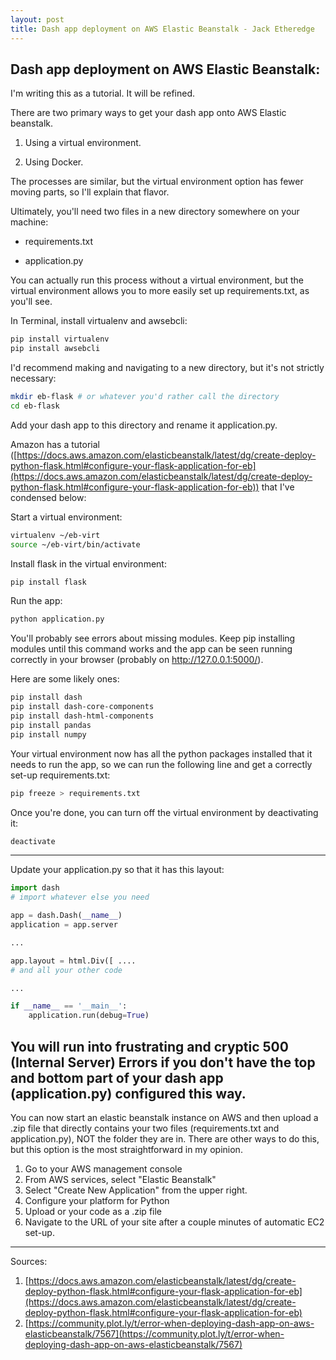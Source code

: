 ```yaml
---
layout: post
title: Dash app deployment on AWS Elastic Beanstalk - Jack Etheredge
---
```

## Dash app deployment on AWS Elastic Beanstalk:

I'm writing this as a tutorial. It will be refined.

There are two primary ways to get your dash app onto AWS Elastic beanstalk.

1) Using a virtual environment.

2) Using Docker.

The processes are similar, but the virtual environment option has fewer moving parts, so I'll explain that flavor.

Ultimately, you'll need two files in a new directory somewhere on your machine:

* requirements.txt

* application.py

You can actually run this process without a virtual environment, but the virtual environment allows you to more easily set up requirements.txt, as you'll see.

In Terminal, install virtualenv and awsebcli:
```bash
pip install virtualenv
pip install awsebcli
```

I'd recommend making and navigating to a new directory, but it's not strictly necessary:
```bash
mkdir eb-flask # or whatever you'd rather call the directory
cd eb-flask
```

Add your dash app to this directory and rename it application.py.

Amazon has a tutorial ([https://docs.aws.amazon.com/elasticbeanstalk/latest/dg/create-deploy-python-flask.html#configure-your-flask-application-for-eb](https://docs.aws.amazon.com/elasticbeanstalk/latest/dg/create-deploy-python-flask.html#configure-your-flask-application-for-eb)) that I've condensed below:

Start a virtual environment:
```bash
virtualenv ~/eb-virt
source ~/eb-virt/bin/activate
```

Install flask in the virtual environment:
```bash
pip install flask
```

Run the app:
```bash
python application.py
```
You'll probably see errors about missing modules. Keep pip installing modules until this command works and the app can be seen running correctly in your browser (probably on http://127.0.0.1:5000/). 

Here are some likely ones:
```bash
pip install dash
pip install dash-core-components
pip install dash-html-components
pip install pandas
pip install numpy
```

Your virtual environment now has all the python packages installed that it needs to run the app, so we can run the following line and get a correctly set-up requirements.txt:

```bash
pip freeze > requirements.txt
```

Once you're done, you can turn off the virtual environment by deactivating it:
```bash
deactivate
```

----
Update your application.py so that it has this layout:
```python
import dash
# import whatever else you need

app = dash.Dash(__name__)
application = app.server

...

app.layout = html.Div([ ....
# and all your other code

...

if __name__ == '__main__':
    application.run(debug=True)
```
You will run into frustrating and cryptic 500 (Internal Server) Errors if you don't have the top and bottom part of your dash app (application.py) configured this way.
----
You can now start an elastic beanstalk instance on AWS and then upload a .zip file that directly contains your two files (requirements.txt and application.py), NOT the folder they are in. There are other ways to do this, but this option is the most straightforward in my opinion.
1. Go to your AWS management console
2. From AWS services, select "Elastic Beanstalk"
3. Select "Create New Application" from the upper right.
4. Configure your platform for Python
5. Upload or your code as a .zip file
6. Navigate to the URL of your site after a couple minutes of automatic EC2 set-up.


----    
Sources:
1. [https://docs.aws.amazon.com/elasticbeanstalk/latest/dg/create-deploy-python-flask.html#configure-your-flask-application-for-eb](https://docs.aws.amazon.com/elasticbeanstalk/latest/dg/create-deploy-python-flask.html#configure-your-flask-application-for-eb)
2. [https://community.plot.ly/t/error-when-deploying-dash-app-on-aws-elasticbeanstalk/7567](https://community.plot.ly/t/error-when-deploying-dash-app-on-aws-elasticbeanstalk/7567)

